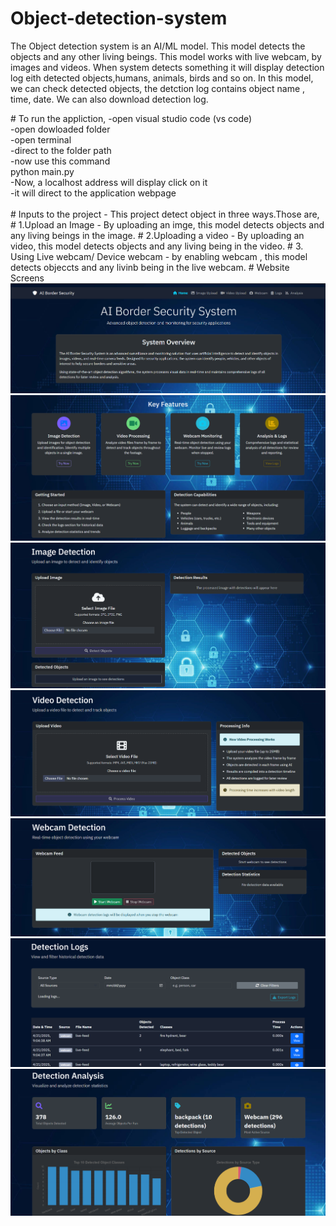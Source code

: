 # Object-detection-system
<p>The Object detection system is an AI/ML model. This model detects the objects and any other living beings. This model works with live webcam, by images and videos. When system detects something it will display detection log eith detected objects,humans, animals, birds and so on. In this model, we can check detected objects, the detction log contains object name , time, date. We can also download detection log.</p>
 # To run the appliction, 
 -open visual studio code (vs code) <br>
 -open dowloaded folder <br>
 -open terminal <br>
 -direct to the folder path <br>
 -now use this command <br>
      python main.py <br>
 -Now, a localhost address will display click on it <br>
 -it will direct to the application webpage <br> <br>
 # Inputs to the  project
 - This project detect object in three ways.Those are,<br>
   # 1.Upload an Image
 - By uploading an imge, this model detects objects and any living beings in the image.
   # 2.Uploading a video
 - By uploading an video, this model detects objects and any living being in the video.
   # 3. Using Live webcam/ Device webcam
 - by enabling webcam , this model detects objeccts and any livinb being in the live webcam.
 # Website Screens
  <img src="Images/Screenshot 2025-05-08 200239.png" alt="Screen1"><br>
  <img src="Images/Screenshot 2025-05-08 200308.png" alt="Screen1"><br>
  <img src="Images/Screenshot 2025-05-08 200342.png" alt="Screen1"><br>
  <img src="Images/Screenshot 2025-05-08 200419.png" alt="Screen1"><br>
  <img src="Images/Screenshot 2025-05-08 200443.png" alt="Screen1"><br>
  <img src="Images/Screenshot 2025-05-08 200508.png" alt="Screen1"><br>
  <img src="Images/Screenshot 2025-05-08 200535.png" alt="Screen1"><br>
